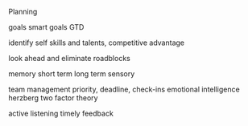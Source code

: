 Planning

goals
smart goals
GTD


identify self skills and talents, competitive advantage

look ahead and eliminate roadblocks

memory
short term
long term
sensory

team management
priority, deadline, check-ins
emotional intelligence
herzberg two factor theory

active listening
timely feedback